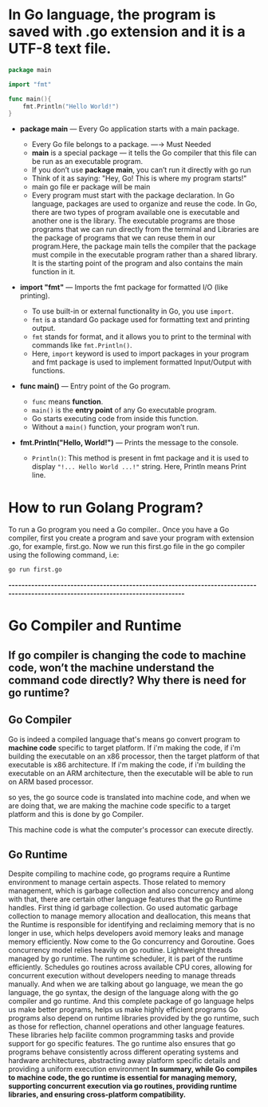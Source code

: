 # In Go language, the program is saved with .go extension and it is a UTF-8 text file.

```go
package main

import "fmt"

func main(){
	fmt.Println("Hello World!")
}
```

- **package main** — Every Go application starts with a main package.

  - Every Go file belongs to a package. —→ Must Needed
  - **main** is a special package — it tells the Go compiler that this file can be run as an executable program.
  - If you don’t use **package main**, you can’t run it directly with go run
  - Think of it as saying: "Hey, Go! This is where my program starts!"
  - main go file er package will be main
  - Every program must start with the package declaration. In Go language, packages are used to organize and reuse the code. In Go, there are two types of program available one is executable and another one is the library. The executable programs are those programs that we can run directly from the terminal and Libraries are the package of programs that we can reuse them in our program.Here, the package main tells the compiler that the package must compile in the executable program rather than a shared library. It is the starting point of the program and also contains the main function in it.

- **import "fmt"** — Imports the fmt package for formatted I/O (like printing).

  - To use built-in or external functionality in Go, you use `import`.
  - `fmt` is a standard Go package used for formatting text and printing output.
  - `fmt` stands for format, and it allows you to print to the terminal with commands like `fmt.Println()`.
  - Here, `import` keyword is used to import packages in your program and fmt package is used to implement formatted Input/Output with functions.

- **func main()** — Entry point of the Go program.
  - `func` means **function**.
  - `main()` is the **entry point** of any Go executable program.
  - Go starts executing code from inside this function.
  - Without a `main()` function, your program won’t run.
- **fmt.Println("Hello, World!")** — Prints the message to the console.
  - `Println()`: This method is present in fmt package and it is used to display `"!... Hello World ...!"` string. Here, Println means Print line.

# How to run Golang Program?

To run a Go program you need a Go compiler.. Once you have a Go compiler, first you create a program and save your program with extension .go, for example, first.go. Now we run this first.go file in the go compiler using the following command, i.e:

```bash
go run first.go
```

**----------------------------------------------------------------------------------------------------------------------------------**

# Go Compiler and Runtime

## If go compiler is changing the code to machine code, won’t the machine understand the command code directly? Why there is need for go runtime?

## Go Compiler

Go is indeed a compiled language that's means go convert program to **machine code** specific to target platform.
If i'm making the code, if i'm building the executable on an x86 processor, then the target platform of that executable is x86 architecture.
If i'm making the code, if i'm building the executable on an ARM architecture, then the executable will be able to run on ARM based processor.

so yes, the go source code is translated into machine code, and when we are doing that, we are making the machine code specific to a target platform and this is done by go Compiler.

This machine code is what the computer's processor can execute directly.

## Go Runtime

Despite compiling to machine code, go programs require a Runtime environment to manage certain aspects. Those related to memory management, which is garbage collection and also concurrency and along with that, there are certain other language features that the go Runtime handles. First thing id garbage collection. Go used automatic garbage collection to manage memory allocation and deallocation, this means that the Runtime is responsible for identifying and reclaiming memory that is no longer in use, which helps developers avoid memory leaks and manage memory efficiently.
Now come to the Go concurrency and Goroutine. Goes concurrency model relies heavily on go routine. Lightweight threads managed by go runtime. The runtime scheduler, it is part of the runtime efficiently. Schedules go routines across available CPU cores, allowing for concurrent execution without developers needing to manage threads manually.
And when we are talking about go language, we mean the go language, the go syntax, the design of the language along with the go compiler and go runtime. And this complete package of go language helps us make better programs, helps us make highly efficient programs
Go programs also depend on runtime libraries provided by the go runtime, such as those for reflection, channel operations and other language features. These libraries help facilite common programming tasks and provide support for go specific features. The go runtime also ensures that go programs behave consistently across different operating systems and hardware architectures, abstracting away platform specific details and providing a uniform execution environment
**In summary, while Go compiles to machine code, the go runtime is essential for managing memory, supporting concurrent execution via go routines, providing runtime libraries, and ensuring cross-platform compatibility.**